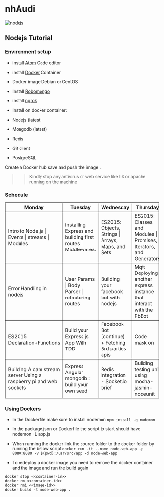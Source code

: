 # nhAudi

![nodejs](http://i.imgur.com/lyuVpPg.png)

## Nodejs Tutorial


### Environment setup
* install [Atom](https://atom.io/) Code editor
* install [Docker](https://www.docker.com/) Container
* Docker image Debian or CentOS
* Install [Robomongo](https://robomongo.org/download)
* install [ngrok](https://ngrok.com/)
* Install on docker container:

 * Nodejs (latest)
 * Mongodb (latest)
 * Redis
 * Git client
 * PostgreSQL

Create a Docker hub save and push the image .

>> Kindly stop any antivirus or web service like IIS or apache running on the machine

### Schedule
<table  cellpadding="100" border="1">
<thead>
<tr>
<th>Monday</th>
<th>Tuesday</th>
<th>Wednesday</th>
<th>Thursday</th>
<th>Friday</th>
</tr>
</thead>
<tbody>
<tr>
<td>Intro to Node.js | Events | streams | Modules </td>
<td>Installing Express and building first routes | Middlewares. </td>
<td> ES2015: Objects, Strings | Arrays, Maps, and Sets </td>
<td>ES2015: Classes and Modules | Promises, Iterators, and Generators </td>
<td> build a unit test for our bot</td>
</tr>
<tr>
<td>Error Handling in nodejs</td>
<td>User Params | Body Parser | refactoring routes </td>
<td> Building your facebook bot with nodejs  </td>
<td>Mqtt Deploying another express instance that interact with the FbBot</td>
<td> creating a (phantom js) like crawler and using async </td>
</tr>
<tr>
<td>ES2015 Declaration+Functions </td>
<td> Build your Express.js App With TDD</td>
<td>Facebook Bot (continue) + Fetching 3rd parties apis  </td>
<td>Code mask on </td>
<td>General Discussion(browserfy-electron-jhonny5)</td>
</tr>
<tr>
<td>Building A cam stream server Using a raspberry pi and web sockets </td>
<td>Express Angular mongodb : build your own seed</td>
<td>Redis integration - Socket.io brief </td>
<td>Building testing unit using mocha-jasmin-nodeunit </td>
<td>Q & A</td>
</tr>
</tbody>
</table>


### Using Dockers
* In the Dockerfile make sure to install nodemon 
`npm install -g nodemon`

* In the package.json or Dockerfile the script to start should have nodemon -L app.js

* When running the docker link the source folder to the docker folder by running the below script
`docker run -it --name node-web-app -p 8080:8080 -v $(pwd):/usr/src/app -d node-web-app`

* To redeploy a docker image you need to remove the docker container and the image and run the build again
```
docker stop <<container-id>>
docker rm <<container-id>>
docker rmi <<image-id>>
docker build -t node-web-app .
```